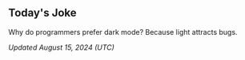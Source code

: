 ## Today's Joke
Why do programmers prefer dark mode? Because light attracts bugs.

*Updated August 15, 2024 (UTC)*

